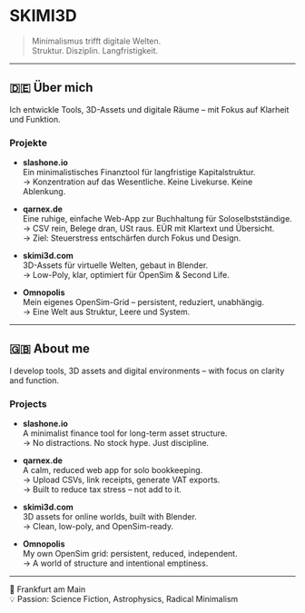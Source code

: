 # SKIMI3D

> Minimalismus trifft digitale Welten.  
> Struktur. Disziplin. Langfristigkeit.

---

## 🇩🇪 Über mich

Ich entwickle Tools, 3D-Assets und digitale Räume – mit Fokus auf Klarheit und Funktion.

### Projekte

- **slashone.io**  
  Ein minimalistisches Finanztool für langfristige Kapitalstruktur.  
  → Konzentration auf das Wesentliche. Keine Livekurse. Keine Ablenkung.

- **qarnex.de**  
  Eine ruhige, einfache Web-App zur Buchhaltung für Soloselbstständige.  
  → CSV rein, Belege dran, USt raus. EÜR mit Klartext und Übersicht.  
  → Ziel: Steuerstress entschärfen durch Fokus und Design.

- **skimi3d.com**  
  3D-Assets für virtuelle Welten, gebaut in Blender.  
  → Low-Poly, klar, optimiert für OpenSim & Second Life.

- **Omnopolis**  
  Mein eigenes OpenSim-Grid – persistent, reduziert, unabhängig.  
  → Eine Welt aus Struktur, Leere und System.

---

## 🇬🇧 About me

I develop tools, 3D assets and digital environments – with focus on clarity and function.

### Projects

- **slashone.io**  
  A minimalist finance tool for long-term asset structure.  
  → No distractions. No stock hype. Just discipline.

- **qarnex.de**  
  A calm, reduced web app for solo bookkeeping.  
  → Upload CSVs, link receipts, generate VAT exports.  
  → Built to reduce tax stress – not add to it.

- **skimi3d.com**  
  3D assets for online worlds, built with Blender.  
  → Clean, low-poly, and OpenSim-ready.

- **Omnopolis**  
  My own OpenSim grid: persistent, reduced, independent.  
  → A world of structure and intentional emptiness.

---

📍 Frankfurt am Main  
💡 Passion: Science Fiction, Astrophysics, Radical Minimalism
